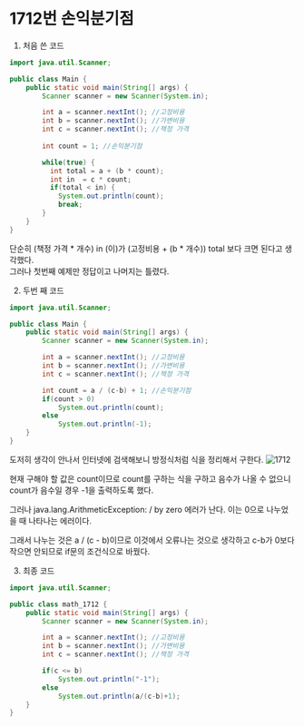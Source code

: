 # 1712번 손익분기점

1. 처음 쓴 코드

```java
import java.util.Scanner;

public class Main {
    public static void main(String[] args) {
        Scanner scanner = new Scanner(System.in);

        int a = scanner.nextInt(); //고정비용
        int b = scanner.nextInt(); //가변비용
        int c = scanner.nextInt(); //책정 가격
        
        int count = 1; //손익분기점

        while(true) {
          int total = a + (b * count);
          int in  = c * count;
          if(total < in) {
            System.out.println(count);
            break;
        }
    }
}
```

단순히 (책정 가격 * 개수) in (이)가 (고정비용 + (b * 개수)) total 보다 크면 된다고 생각했다.  
그러나 첫번째 예제만 정답이고 나머지는 틀렸다. 

2. 두번 째 코드

```java
import java.util.Scanner;

public class Main {
    public static void main(String[] args) {
        Scanner scanner = new Scanner(System.in);

        int a = scanner.nextInt(); //고정비용
        int b = scanner.nextInt(); //가변비용
        int c = scanner.nextInt(); //책정 가격

        int count = a / (c-b) + 1; //손익분기점
        if(count > 0)
            System.out.println(count);
        else
            System.out.println(-1);
    }
}
```
도저히 생각이 안나서 인터넷에 검색해보니 방정식처럼 식을 정리해서 구한다.
![1712](https://user-images.githubusercontent.com/100505030/184812072-f89460ab-2449-4c63-8f71-ba2d03efd550.jpeg)

현재 구해야 할 값은 count이므로 count를 구하는 식을 구하고 음수가 나올 수 없으니 count가 음수일 경우 -1을 출력하도록 했다.

그러나 java.lang.ArithmeticException: / by zero 에러가 난다. 이는 0으로 나누었을 때 나타나는 에러이다.

그래서 나누는 것은 a / (c - b)이므로 이것에서 오류나는 것으로 생각하고 c-b가 0보다 작으면 안되므로 if문의 조건식으로 바꿨다.

3. 최종 코드

```java
import java.util.Scanner;

public class math_1712 {
    public static void main(String[] args) {
        Scanner scanner = new Scanner(System.in);

        int a = scanner.nextInt(); //고정비용
        int b = scanner.nextInt(); //가변비용
        int c = scanner.nextInt(); //책정 가격

        if(c <= b)
            System.out.println("-1");
        else
            System.out.println(a/(c-b)+1);
    }
}
```
